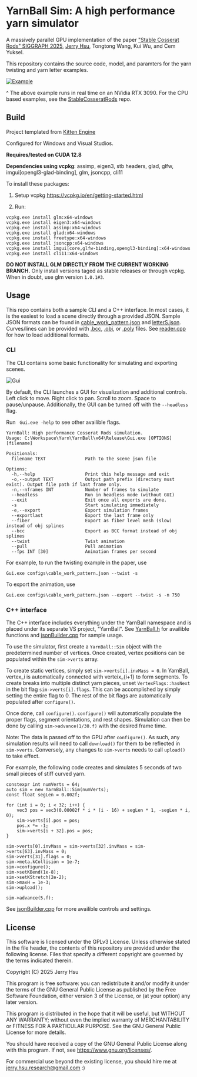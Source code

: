 # YarnBall Sim: A high performance yarn simulator

A massively parallel GPU implementation of the paper ["Stable Cosserat Rods" SIGGRAPH 2025](https://jerryhsu.io/projects/StableCosseratRods/), [Jerry Hsu](https://jerryhsu.io), Tongtong Wang, Kui Wu, and Cem Yuksel. 

This repository contains the source code, model, and paramters for the yarn twisting and yarn letter examples.

[![Example](images/yarnTwist.gif)](https://youtu.be/hmEGLPG1zP0)

^ The above example runs in real time on an NVidia RTX 3090. For the CPU based examples, see the [StableCosseratRods](https://github.com/jerry060599/StableCosseratRods) repo.

## Build
Project templated from [Kitten Engine](https://github.com/jerry060599/KittenEngine/tree/main)

Configured for Windows and Visual Studios. 

**Requires/tested on CUDA 12.8**

**Dependencies using vcpkg**: assimp, eigen3, stb headers, glad, glfw, imgui[opengl3-glad-binding], glm, jsoncpp, cli11

To install these packages:

1. Setup vcpkg https://vcpkg.io/en/getting-started.html

2. Run:
```
vcpkg.exe install glm:x64-windows
vcpkg.exe install eigen3:x64-windows
vcpkg.exe install assimp:x64-windows
vcpkg.exe install glad:x64-windows
vcpkg.exe install freetype:x64-windows
vcpkg.exe install jsoncpp:x64-windows
vcpkg.exe install imgui[core,glfw-binding,opengl3-binding]:x64-windows
vcpkg.exe install cli11:x64-windows
```

**DO NOT INSTALL GLM DIRECTLY FROM THE CURRENT WORKING BRANCH.**
Only install versions taged as stable releases or through vcpkg. 
When in doubt, use glm version ```1.0.1#3```. 

## Usage
This repo contains both a sample CLI and a C++ interface. 
In most cases, it is the easiest to load a scene directly through a provided JSON.
Sample JSON formats can be found in [cable_work_pattern.json](KittenEngine/configs/cable_work_pattern.json) and [letterS.json](KittenEngine/configs/letterS.json).
Curves/lines can be provided with [.bcc](https://www.cemyuksel.com/cyCodeBase/soln/using_bcc_files.html), [.obj](https://en.wikipedia.org/wiki/Wavefront_.obj_file), or [.poly](https://paulbourke.net/dataformats/poly/) files. See [reader.cpp](KittenEngine/YarnBall/io/reader.cpp) for how to load additional formats.

### CLI
The CLI contains some basic functionality for simulating and exporting scenes.

![Gui](images/gui.gif)

By default, the CLI launches a GUI for visualization and additional controls. Left click to move. Right click to pan. Scroll to zoom. Space to pause/unpause. Additionally, the GUI can be turned off with the ```--headless``` flag. 

Run ``` Gui.exe -help``` to see other availible flags.
```
YarnBall: High performance Cosserat Rods simulation.
Usage: C:\Workspace\Yarn\YarnBall\x64\Release\Gui.exe [OPTIONS] [filename]

Positionals:
  filename TEXT               Path to the scene json file

Options:
  -h,--help                   Print this help message and exit
  -o,--output TEXT            Output path prefix (directory must exist). Output file path if last frame only.
  -n,--nframes INT            Number of frames to simulate
  --headless                  Run in headless mode (without GUI)
  --exit                      Exit once all exports are done.
  -s                          Start simulating immediately
  -e,--export                 Export simulation frames
  --exportlast                Export the last frame only
  --fiber                     Export as fiber level mesh (slow) instead of obj splines
  --bcc                       Export as BCC format instead of obj splines
  --twist                     Twist animation
  --pull                      Pull animation
  --fps INT [30]              Animation frames per second
```

For example, to run the twisting example in the paper, use
```
Gui.exe configs\cable_work_pattern.json --twist -s
```
To export the animation, use
```
Gui.exe configs\cable_work_pattern.json --export --twist -s -n 750
```

### C++ interface
The C++ interface includes everything under the YarnBall namespace and is placed under its separate VS project, "YarnBall".
See [YarnBall.h](KittenEngine/YarnBall/YarnBall.h) for availible functions and [jsonBuilder.cpp](KittenEngine/YarnBall/io/jsonBuilder.cpp) for sample usage.

To use the simulator, first create a ```YarnBall::Sim``` object with the predetermined number of vertices. 
Once created, vertex positions can be populated within the ```sim->verts``` array. 

To create static vertices, simply set ```sim->verts[i].invMass = 0```. In YarnBall, vertex_i is automatically connected with verteix_{i+1} to form segments.
To create breaks into multiple distinct yarn pieces, unset ```VertexFlags::hasNext``` in the bit flag ```sim->verts[i].flags```. 
This can be accomplished by simply setting the entire flag to 0. The rest of the bit flags are automatically populated after ```configure()```. 

Once done, call ```configure()```. ```configure()``` will automatically populate the proper flags, segment orientations, and rest shapes. 
Simulation can then be done by calling ```sim->advance(1/30.f)``` with the desired frame time. 

Note: The data is passed off to the GPU after ```configure()```. As such, any simulation results will need to call ```download()``` for them to be reflected in ```sim->verts```.
Conversely, any changes to ```sim->verts``` needs to call ```upload()``` to take effect. 

For example, the following code creates and simulates 5 seconds of two small pieces of stiff curved yarn. 
```
constexpr int numVerts = 64;
auto sim = new YarnBall::Sim(numVerts);
const float segLen = 0.002f;

for (int i = 0; i < 32; i++) {
	vec3 pos = vec3(0.00002f * i * (i - 16) + segLen * 1, -segLen * i, 0);
	sim->verts[i].pos = pos;
	pos.x *= -1;
	sim->verts[i + 32].pos = pos;
}

sim->verts[0].invMass = sim->verts[32].invMass = sim->verts[63].invMass = 0;
sim->verts[31].flags = 0;
sim->meta.kCollision = 1e-7;
sim->configure();
sim->setKBend(1e-8);
sim->setKStretch(2e-2);
sim->maxH = 1e-3;
sim->upload();

sim->advance(5.f);
```
See [jsonBuilder.cpp](KittenEngine/YarnBall/io/jsonBuilder.cpp) for more availible controls and settings. 

## License
This software is licensed under the GPLv3 License.
Unless otherwise stated in the file header, the contents of this repository are provided under the following license. Files that specify a different copyright are governed by the terms indicated therein.

Copyright (C) 2025 Jerry Hsu

This program is free software: you can redistribute it and/or modify it under the terms of the GNU General Public License as published by the Free Software Foundation, either version 3 of the License, or (at your option) any later version.

This program is distributed in the hope that it will be useful, but WITHOUT ANY WARRANTY; without even the implied warranty of MERCHANTABILITY or FITNESS FOR A PARTICULAR PURPOSE. See the GNU General Public License for more details.

You should have received a copy of the GNU General Public License along with this program. If not, see <https://www.gnu.org/licenses/>.

For commercial use beyond the existing license, you should hire me at jerry.hsu.research@gmail.com :) 

